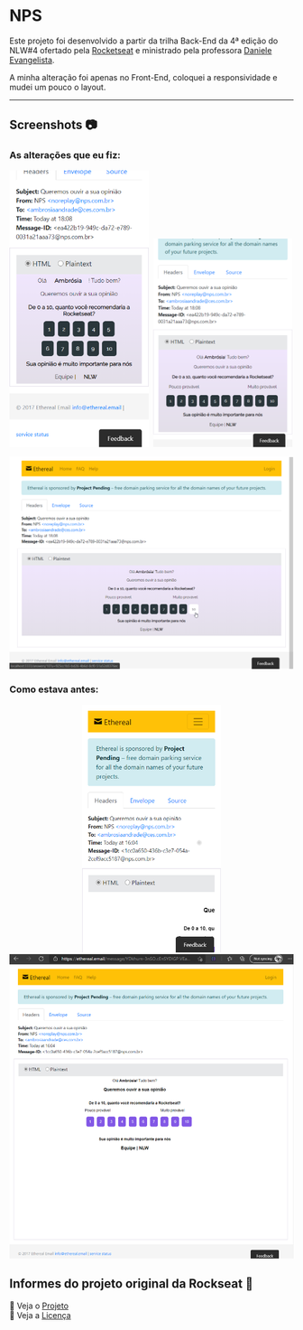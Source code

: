 # NPS

Este projeto foi desenvolvido a partir da trilha Back-End da 4ª edição do NLW#4 ofertado pela [Rocketseat] e ministrado pela professora [Daniele Evangelista][danileao]. 

A minha alteração foi apenas no Front-End, coloquei a responsividade e mudei um pouco o layout. 

------------------------------------------

## Screenshots :camera:

### As alterações que eu fiz:

<p align="center">
  <p align="inline-block">
    <img width="49%" src="/img/Shot%200001.png">&nbsp;
    <img width="49%" src="/img/Shot%200002.png">
  </p>
  <img src="/img/Shot%200004.png">
</p>

### Como estava antes: 

<p align="center">
  <img width="49%" src="/img/nlw4-mobile.png">
  <img src="/img/nlw4-desktop.png">
</p>


## Informes do projeto original da Rockseat :rocket:

:file_folder:&nbsp;Veja o [Projeto][project] <br />
:page_facing_up:&nbsp;Veja a [Licença][license]

<!-- Markdown link & img dfn's -->
[project]:https://github.com/rocketseat-education/nlw-04-nodejs
[license]:https://github.com/rocketseat-education/nlw-04-nodejs/blob/main/LICENSE.md
[danileao]:https://github.com/danileao
[Rocketseat]:https://github.com/rocketseat-education
